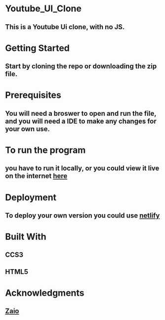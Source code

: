 # Youtube_UI_Clone
## This is a Youtube Ui clone, with no JS.

# Getting Started
## Start by cloning the repo or downloading the zip file.

# Prerequisites
## You will need a broswer to open and run the file, and you will need a IDE to make any changes for your own use.

# To run the program
## you have to run it locally, or you could view it live on the internet [here](https://youtubeuiclone.netlify.app)

# Deployment
## To deploy your own version you could use [netlify](https://app.netlify.com)

# Built With
## CCS3
## HTML5

# Acknowledgments
## [Zaio](zaio.io)
